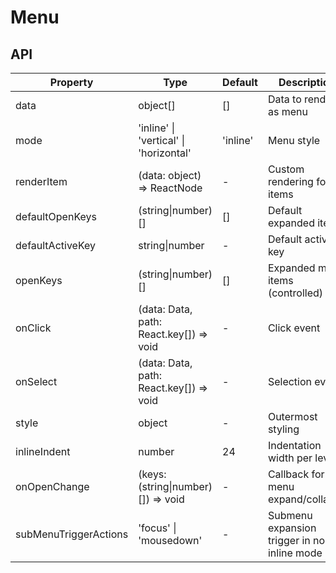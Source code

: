 # Menu

<example />

## API

| Property              | Type                                    | Default  | Description                                  |
| --------------------- | --------------------------------------- | -------- | -------------------------------------------- |
| data                  | object[]                                | []       | Data to render as menu                       |
| mode                  | 'inline' \| 'vertical' \| 'horizontal'  | 'inline' | Menu style                                   |
| renderItem            | (data: object) => ReactNode             | -        | Custom rendering for items                   |
| defaultOpenKeys       | (string\|number)[]                      | []       | Default expanded items                       |
| defaultActiveKey      | string\|number                          | -        | Default active key                           |
| openKeys              | (string\|number)[]                      | []       | Expanded menu items (controlled)             |
| onClick               | (data: Data, path: React.key[]) => void | -        | Click event                                  |
| onSelect              | (data: Data, path: React.key[]) => void | -        | Selection event                              |
| style                 | object                                  | -        | Outermost styling                            |
| inlineIndent          | number                                  | 24       | Indentation width per level                  |
| onOpenChange          | (keys: (string\|number)[]) => void      | -        | Callback for menu expand/collapse            |
| subMenuTriggerActions | 'focus' \| 'mousedown'                  | -        | Submenu expansion trigger in non-inline mode |
